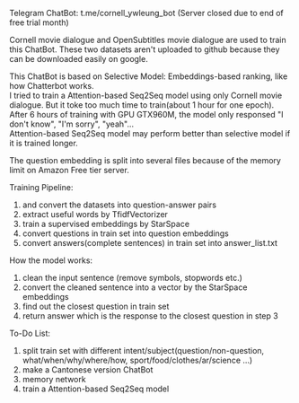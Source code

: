 Telegram ChatBot: t.me/cornell_ywleung_bot (Server closed due to end of free trial month)

Cornell movie dialogue and OpenSubtitles movie dialogue are used to train this ChatBot. These two datasets aren't uploaded to github because they can be downloaded easily on google.

This ChatBot is based on Selective Model: Embeddings-based ranking, like how Chatterbot works.<br>
I tried to train a Attention-based Seq2Seq model using only Cornell movie dialogue. But it toke too much time to train(about 1 hour for one epoch). After 6 hours of training with GPU GTX960M, the model only responsed "I don't know", "I'm sorry", "yeah"...<br>
Attention-based Seq2Seq model may perform better than selective model if it is trained longer.


The question embedding is split into several files because of the memory limit on Amazon Free tier server.

Training Pipeline:
1) and convert the datasets into question-answer pairs
2) extract useful words by TfidfVectorizer
3) train a supervised embeddings by StarSpace
4) convert questions in train set into question embeddings
5) convert answers(complete sentences) in train set into answer_list.txt 

How the model works:
1) clean the input sentence (remove symbols, stopwords etc.)
2) convert the cleaned sentence into a vector by the StarSpace embeddings
3) find out the closest question in train set
4) return answer which is the response to the closest question in step 3

To-Do List:
1) split train set with different intent/subject(question/non-question, what/when/why/where/how, sport/food/clothes/ar/science ...)
2) make a Cantonese version ChatBot
3) memory network
4) train a Attention-based Seq2Seq model

